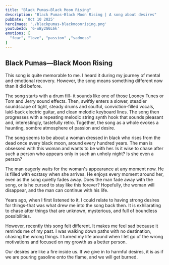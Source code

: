 ```yaml
---
title: "Black Pumas—Black Moon Rising"
description: "Black Pumas—Black Moon Rising | A song about desires"
pubDate: 'Oct 10 2025'
heroImage: './blackpumas-blackmoonrising.png'
youtubeId: '6-oBy2GGL6k'
emotions: [
  "fear", "love", "passion" ,"sadness"
]
---
```


## Black Pumas—Black Moon Rising

This song is quite memorable to me. I heard it during my journey of mental and emotional recovery. However, the song
means something different now than it did before.

The song starts with a drum fill- it sounds like one of those Looney Tunes or Tom and Jerry sound effects. Then, swiftly
enters a slower, steadier soundscape of
tight, steady drums and soulful,
conviction-filled vocals, laid-back electric guitar, and clean melodic keyboard lines. The song then progresses with a
repeating melodic
string synth hook that sounds pleasant and, interestingly, tastefully retro. Together, the song as a whole evokes a
haunting, sombre atmosphere of passion and desire.

The song seems to be about a woman dressed in black who rises from the dead once every black moon, around every hundred
years. The man is obsessed with this woman and wants to be with her.
Is it wise to chase after such a person who appears only in such an unholy night? Is she even a person?

The man eagerly waits for the woman's appearance at any moment now. He is filled with ecstasy when she arrives. He
enjoys every moment around her, even as the song quietly fades away. Does the man fade away with the song, or is he
cursed to stay like this forever? Hopefully, the woman will disappear, and the man can continue with his life.

Years ago, when I first listened to it, I could relate to having strong desires for things-that was what drew me into
the song back then. It is exhilarating to chase after things that are unknown, mysterious, and full of boundless
possibilities.

However, recently this song felt different. It makes me feel sad because it reminds me of my past. I was walking down
paths with no destination, chasing the wrong things. I turned my life around when I let go of the wrong motivations and
focused on my growth as a better person.

Our desires are like a fire inside us. If we give in to harmful desires, it is as if we are pouring gasoline onto the
flame, and we will get burned.